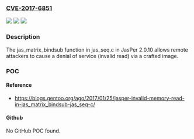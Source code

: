 ### [CVE-2017-6851](https://cve.mitre.org/cgi-bin/cvename.cgi?name=CVE-2017-6851)
![](https://img.shields.io/static/v1?label=Product&message=n%2Fa&color=blue)
![](https://img.shields.io/static/v1?label=Version&message=n%2Fa&color=blue)
![](https://img.shields.io/static/v1?label=Vulnerability&message=n%2Fa&color=brighgreen)

### Description

The jas_matrix_bindsub function in jas_seq.c in JasPer 2.0.10 allows remote attackers to cause a denial of service (invalid read) via a crafted image.

### POC

#### Reference
- https://blogs.gentoo.org/ago/2017/01/25/jasper-invalid-memory-read-in-jas_matrix_bindsub-jas_seq-c/

#### Github
No GitHub POC found.

